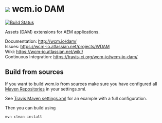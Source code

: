 <img src="http://wcm.io/images/favicon-16@2x.png"/> wcm.io DAM
======
[![Build Status](https://travis-ci.org/wcm-io/wcm-io-dam.png?branch=develop)](https://travis-ci.org/wcm-io/wcm-io-dam)

Assets (DAM) extensions for AEM applications.

Documentation: http://wcm.io/dam/<br/>
Issues: https://wcm-io.atlassian.net/projects/WDAM<br/>
Wiki: https://wcm-io.atlassian.net/wiki/<br/>
Continuous Integration: https://travis-ci.org/wcm-io/wcm-io-dam/


## Build from sources

If you want to build wcm.io from sources make sure you have configured all [Maven Repositories](http://wcm.io/maven.html) in your settings.xml.

See [Travis Maven settings.xml](https://github.com/wcm-io/wcm-io-dam/blob/master/.travis.maven-settings.xml) for an example with a full configuration.

Then you can build using

```
mvn clean install
```
